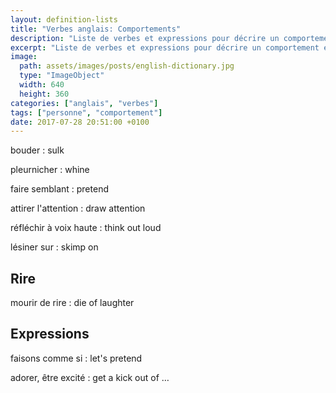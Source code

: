 ```yaml
---
layout: definition-lists
title: "Verbes anglais: Comportements"
description: "Liste de verbes et expressions pour décrire un comportement en anglais."
excerpt: "Liste de verbes et expressions pour décrire un comportement en anglais."
image:
  path: assets/images/posts/english-dictionary.jpg
  type: "ImageObject"
  width: 640
  height: 360
categories: ["anglais", "verbes"]
tags: ["personne", "comportement"]
date: 2017-07-28 20:51:00 +0100
---
```


bouder
: sulk

pleurnicher
: whine

faire semblant
: pretend

attirer l'attention
: draw attention

réfléchir à voix haute
: think out loud

lésiner sur
: skimp on


## Rire

mourir de rire
: die of laughter


## Expressions

faisons comme si
: let's pretend

adorer, être excité
: get a kick out of …
